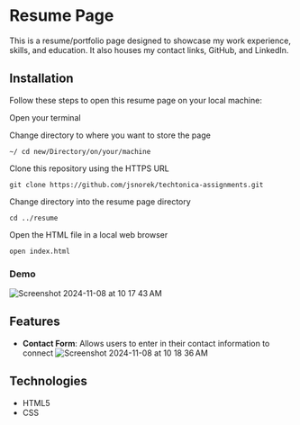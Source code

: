 # Resume Page

This is a resume/portfolio page designed to showcase my work experience, skills, and education. It also houses my contact links, GitHub, and LinkedIn. 

## Installation

Follow these steps to open this resume page on your local machine:

Open your terminal

Change directory to where you want to store the page

```
~/ cd new/Directory/on/your/machine
```

Clone this repository using the HTTPS URL

```
git clone https://github.com/jsnorek/techtonica-assignments.git
```

Change directory into the resume page directory

```
cd ../resume
```

Open the HTML file in a local web browser

```
open index.html
```

### Demo
![Screenshot 2024-11-08 at 10 17 43 AM](https://github.com/user-attachments/assets/2a79616c-d8fa-4072-8849-3e8cce358edc)

## Features

- **Contact Form**: Allows users to enter in their contact information to connect
![Screenshot 2024-11-08 at 10 18 36 AM](https://github.com/user-attachments/assets/a37c8794-74ac-4e4f-bf1f-729ee470a283)

## Technologies

- HTML5
- CSS
